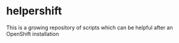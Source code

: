# helpershift
This is a growing repository of scripts which can be helpful after an OpenShift installation
